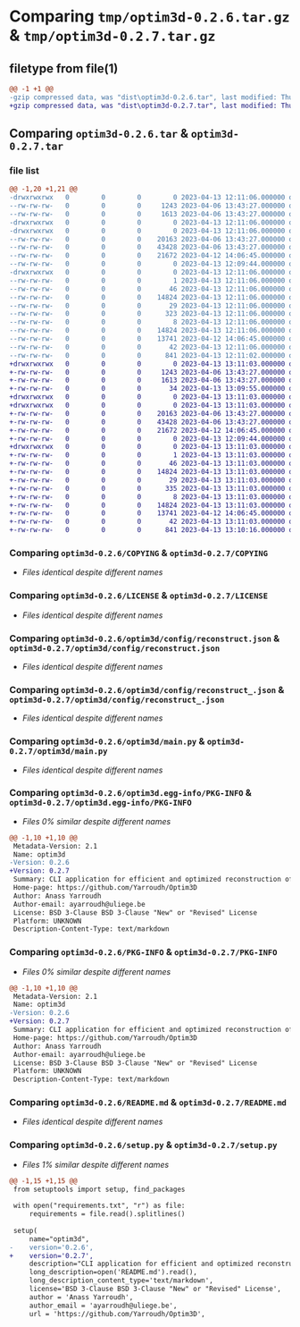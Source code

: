 # Comparing `tmp/optim3d-0.2.6.tar.gz` & `tmp/optim3d-0.2.7.tar.gz`

## filetype from file(1)

```diff
@@ -1 +1 @@
-gzip compressed data, was "dist\optim3d-0.2.6.tar", last modified: Thu Apr 13 12:11:06 2023, max compression
+gzip compressed data, was "dist\optim3d-0.2.7.tar", last modified: Thu Apr 13 13:11:03 2023, max compression
```

## Comparing `optim3d-0.2.6.tar` & `optim3d-0.2.7.tar`

### file list

```diff
@@ -1,20 +1,21 @@
-drwxrwxrwx   0        0        0        0 2023-04-13 12:11:06.000000 optim3d-0.2.6/
--rw-rw-rw-   0        0        0     1243 2023-04-06 13:43:27.000000 optim3d-0.2.6/COPYING
--rw-rw-rw-   0        0        0     1613 2023-04-06 13:43:27.000000 optim3d-0.2.6/LICENSE
-drwxrwxrwx   0        0        0        0 2023-04-13 12:11:06.000000 optim3d-0.2.6/optim3d/
-drwxrwxrwx   0        0        0        0 2023-04-13 12:11:06.000000 optim3d-0.2.6/optim3d/config/
--rw-rw-rw-   0        0        0    20163 2023-04-06 13:43:27.000000 optim3d-0.2.6/optim3d/config/reconstruct.json
--rw-rw-rw-   0        0        0    43428 2023-04-06 13:43:27.000000 optim3d-0.2.6/optim3d/config/reconstruct_.json
--rw-rw-rw-   0        0        0    21672 2023-04-12 14:06:45.000000 optim3d-0.2.6/optim3d/main.py
--rw-rw-rw-   0        0        0        0 2023-04-13 12:09:44.000000 optim3d-0.2.6/optim3d/__init__.py
-drwxrwxrwx   0        0        0        0 2023-04-13 12:11:06.000000 optim3d-0.2.6/optim3d.egg-info/
--rw-rw-rw-   0        0        0        1 2023-04-13 12:11:06.000000 optim3d-0.2.6/optim3d.egg-info/dependency_links.txt
--rw-rw-rw-   0        0        0       46 2023-04-13 12:11:06.000000 optim3d-0.2.6/optim3d.egg-info/entry_points.txt
--rw-rw-rw-   0        0        0    14824 2023-04-13 12:11:06.000000 optim3d-0.2.6/optim3d.egg-info/PKG-INFO
--rw-rw-rw-   0        0        0       29 2023-04-13 12:11:06.000000 optim3d-0.2.6/optim3d.egg-info/requires.txt
--rw-rw-rw-   0        0        0      323 2023-04-13 12:11:06.000000 optim3d-0.2.6/optim3d.egg-info/SOURCES.txt
--rw-rw-rw-   0        0        0        8 2023-04-13 12:11:06.000000 optim3d-0.2.6/optim3d.egg-info/top_level.txt
--rw-rw-rw-   0        0        0    14824 2023-04-13 12:11:06.000000 optim3d-0.2.6/PKG-INFO
--rw-rw-rw-   0        0        0    13741 2023-04-12 14:06:45.000000 optim3d-0.2.6/README.md
--rw-rw-rw-   0        0        0       42 2023-04-13 12:11:06.000000 optim3d-0.2.6/setup.cfg
--rw-rw-rw-   0        0        0      841 2023-04-13 12:11:02.000000 optim3d-0.2.6/setup.py
+drwxrwxrwx   0        0        0        0 2023-04-13 13:11:03.000000 optim3d-0.2.7/
+-rw-rw-rw-   0        0        0     1243 2023-04-06 13:43:27.000000 optim3d-0.2.7/COPYING
+-rw-rw-rw-   0        0        0     1613 2023-04-06 13:43:27.000000 optim3d-0.2.7/LICENSE
+-rw-rw-rw-   0        0        0       34 2023-04-13 13:09:55.000000 optim3d-0.2.7/MANIFEST.in
+drwxrwxrwx   0        0        0        0 2023-04-13 13:11:03.000000 optim3d-0.2.7/optim3d/
+drwxrwxrwx   0        0        0        0 2023-04-13 13:11:03.000000 optim3d-0.2.7/optim3d/config/
+-rw-rw-rw-   0        0        0    20163 2023-04-06 13:43:27.000000 optim3d-0.2.7/optim3d/config/reconstruct.json
+-rw-rw-rw-   0        0        0    43428 2023-04-06 13:43:27.000000 optim3d-0.2.7/optim3d/config/reconstruct_.json
+-rw-rw-rw-   0        0        0    21672 2023-04-12 14:06:45.000000 optim3d-0.2.7/optim3d/main.py
+-rw-rw-rw-   0        0        0        0 2023-04-13 12:09:44.000000 optim3d-0.2.7/optim3d/__init__.py
+drwxrwxrwx   0        0        0        0 2023-04-13 13:11:03.000000 optim3d-0.2.7/optim3d.egg-info/
+-rw-rw-rw-   0        0        0        1 2023-04-13 13:11:03.000000 optim3d-0.2.7/optim3d.egg-info/dependency_links.txt
+-rw-rw-rw-   0        0        0       46 2023-04-13 13:11:03.000000 optim3d-0.2.7/optim3d.egg-info/entry_points.txt
+-rw-rw-rw-   0        0        0    14824 2023-04-13 13:11:03.000000 optim3d-0.2.7/optim3d.egg-info/PKG-INFO
+-rw-rw-rw-   0        0        0       29 2023-04-13 13:11:03.000000 optim3d-0.2.7/optim3d.egg-info/requires.txt
+-rw-rw-rw-   0        0        0      335 2023-04-13 13:11:03.000000 optim3d-0.2.7/optim3d.egg-info/SOURCES.txt
+-rw-rw-rw-   0        0        0        8 2023-04-13 13:11:03.000000 optim3d-0.2.7/optim3d.egg-info/top_level.txt
+-rw-rw-rw-   0        0        0    14824 2023-04-13 13:11:03.000000 optim3d-0.2.7/PKG-INFO
+-rw-rw-rw-   0        0        0    13741 2023-04-12 14:06:45.000000 optim3d-0.2.7/README.md
+-rw-rw-rw-   0        0        0       42 2023-04-13 13:11:03.000000 optim3d-0.2.7/setup.cfg
+-rw-rw-rw-   0        0        0      841 2023-04-13 13:10:16.000000 optim3d-0.2.7/setup.py
```

### Comparing `optim3d-0.2.6/COPYING` & `optim3d-0.2.7/COPYING`

 * *Files identical despite different names*

### Comparing `optim3d-0.2.6/LICENSE` & `optim3d-0.2.7/LICENSE`

 * *Files identical despite different names*

### Comparing `optim3d-0.2.6/optim3d/config/reconstruct.json` & `optim3d-0.2.7/optim3d/config/reconstruct.json`

 * *Files identical despite different names*

### Comparing `optim3d-0.2.6/optim3d/config/reconstruct_.json` & `optim3d-0.2.7/optim3d/config/reconstruct_.json`

 * *Files identical despite different names*

### Comparing `optim3d-0.2.6/optim3d/main.py` & `optim3d-0.2.7/optim3d/main.py`

 * *Files identical despite different names*

### Comparing `optim3d-0.2.6/optim3d.egg-info/PKG-INFO` & `optim3d-0.2.7/optim3d.egg-info/PKG-INFO`

 * *Files 0% similar despite different names*

```diff
@@ -1,10 +1,10 @@
 Metadata-Version: 2.1
 Name: optim3d
-Version: 0.2.6
+Version: 0.2.7
 Summary: CLI application for efficient and optimized reconstruction of large-scale 3D building models.
 Home-page: https://github.com/Yarroudh/Optim3D
 Author: Anass Yarroudh
 Author-email: ayarroudh@uliege.be
 License: BSD 3-Clause BSD 3-Clause "New" or "Revised" License
 Platform: UNKNOWN
 Description-Content-Type: text/markdown
```

### Comparing `optim3d-0.2.6/PKG-INFO` & `optim3d-0.2.7/PKG-INFO`

 * *Files 0% similar despite different names*

```diff
@@ -1,10 +1,10 @@
 Metadata-Version: 2.1
 Name: optim3d
-Version: 0.2.6
+Version: 0.2.7
 Summary: CLI application for efficient and optimized reconstruction of large-scale 3D building models.
 Home-page: https://github.com/Yarroudh/Optim3D
 Author: Anass Yarroudh
 Author-email: ayarroudh@uliege.be
 License: BSD 3-Clause BSD 3-Clause "New" or "Revised" License
 Platform: UNKNOWN
 Description-Content-Type: text/markdown
```

### Comparing `optim3d-0.2.6/README.md` & `optim3d-0.2.7/README.md`

 * *Files identical despite different names*

### Comparing `optim3d-0.2.6/setup.py` & `optim3d-0.2.7/setup.py`

 * *Files 1% similar despite different names*

```diff
@@ -1,15 +1,15 @@
 from setuptools import setup, find_packages
 
 with open("requirements.txt", "r") as file:
     requirements = file.read().splitlines()
 
 setup(
     name="optim3d",
-    version='0.2.6',
+    version='0.2.7',
     description="CLI application for efficient and optimized reconstruction of large-scale 3D building models.",
     long_description=open('README.md').read(),
     long_description_content_type='text/markdown',
     license='BSD 3-Clause BSD 3-Clause "New" or "Revised" License',
     author = 'Anass Yarroudh',
     author_email = 'ayarroudh@uliege.be',
     url = 'https://github.com/Yarroudh/Optim3D',
```

